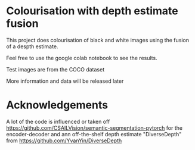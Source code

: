 # Colourisation with depth estimate fusion
 
This project does colourisation of black and white images using the fusion of a despth estimate.

Feel free to use the google colab notebook to see the results.

Test images are from the COCO dataset

More information and data will be released later

# Acknowledgements

A lot of the code is influenced or taken off https://github.com/CSAILVision/semantic-segmentation-pytorch for the encoder-decoder and ann off-the-shelf depth estimate "DiverseDepth" from https://github.com/YvanYin/DiverseDepth
